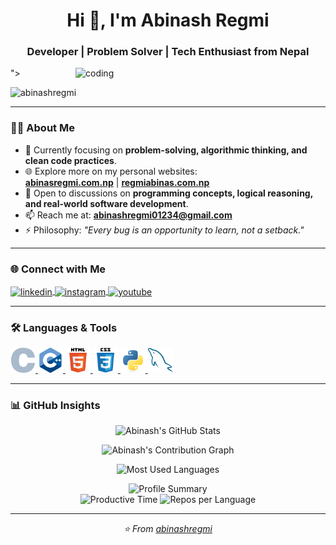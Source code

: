 <h1 align="center">Hi 👋, I'm Abinash Regmi</h1>
<h3 align="center">Developer | Problem Solver | Tech Enthusiast from Nepal</h3>

<img align="right" alt="coding" width="400" src="https://media.giphy.com/media/ZVik7pBtu9dNS/giphy.gif" />">

<p align="left"> 
  <img src="https://komarev.com/ghpvc/?username=abinashregmi&label=Profile%20views&color=0e75b6&style=flat" alt="abinashregmi" /> 
</p>

---

### 👨‍💻 About Me
- 🌱 Currently focusing on **problem-solving, algorithmic thinking, and clean code practices**.  
- 🌐 Explore more on my personal websites:  
  <a href="https://abinasregmi.com.np" target="_blank">**abinasregmi.com.np**</a> | 
  <a href="https://regmiabinas.com.np" target="_blank">**regmiabinas.com.np**</a>  
- 💬 Open to discussions on **programming concepts, logical reasoning, and real-world software development**.  
- 📫 Reach me at: **abinashregmi01234@gmail.com**  
- ⚡ Philosophy: *"Every bug is an opportunity to learn, not a setback."*  

---

### 🌐 Connect with Me
<p align="left">
  <a href="https://www.linkedin.com/in/abinashregmi/" target="blank">
    <img align="center" src="https://raw.githubusercontent.com/rahuldkjain/github-profile-readme-generator/master/src/images/icons/Social/linked-in-alt.svg" alt="linkedin" height="30" width="40" />
  </a>
  <a href="https://www.instagram.com/regmiabinas/" target="blank">
    <img align="center" src="https://raw.githubusercontent.com/rahuldkjain/github-profile-readme-generator/master/src/images/icons/Social/instagram.svg" alt="instagram" height="30" width="40" />
  </a>
  <a href="https://www.youtube.com/@abinashregmi01234" target="blank">
    <img align="center" src="https://raw.githubusercontent.com/rahuldkjain/github-profile-readme-generator/master/src/images/icons/Social/youtube.svg" alt="youtube" height="30" width="40" />
  </a>
</p>

---

### 🛠️ Languages & Tools
<p align="left">  
  <a href="https://www.cprogramming.com/" target="_blank" rel="noreferrer"> 
    <img src="https://raw.githubusercontent.com/devicons/devicon/master/icons/c/c-original.svg" alt="c" width="40" height="40"/> 
  </a>  
  <a href="https://www.w3schools.com/cpp/" target="_blank" rel="noreferrer"> 
    <img src="https://raw.githubusercontent.com/devicons/devicon/master/icons/cplusplus/cplusplus-original.svg" alt="cplusplus" width="40" height="40"/> 
  </a>  
  <a href="https://www.w3.org/html/" target="_blank" rel="noreferrer"> 
    <img src="https://raw.githubusercontent.com/devicons/devicon/master/icons/html5/html5-original-wordmark.svg" alt="html5" width="40" height="40"/> 
  </a>  
  <a href="https://www.w3schools.com/css/" target="_blank" rel="noreferrer"> 
    <img src="https://raw.githubusercontent.com/devicons/devicon/master/icons/css3/css3-original-wordmark.svg" alt="css3" width="40" height="40"/> 
  </a>  
  <a href="https://www.python.org" target="_blank" rel="noreferrer"> 
    <img src="https://raw.githubusercontent.com/devicons/devicon/master/icons/python/python-original.svg" alt="python" width="40" height="40"/> 
  </a>  
  <a href="https://www.mysql.com/" target="_blank" rel="noreferrer"> 
    <img src="https://raw.githubusercontent.com/devicons/devicon/master/icons/mysql/mysql-original.svg" alt="mysql" width="40" height="40"/> 
  </a>  
</p>

---

### 📊 GitHub Insights

<!-- GitHub Stats Card -->
<p align="center">
  <img src="https://github-readme-stats.vercel.app/api?username=abinashregmi&show_icons=true&theme=default&hide_border=true&count_private=true" alt="Abinash's GitHub Stats" />
</p>

<!-- Contribution Activity Graph -->
<p align="center">
  <img src="https://github-readme-activity-graph.vercel.app/graph?username=abinashregmi&theme=github-compact&hide_border=true&area=true" alt="Abinash's Contribution Graph" />
</p>

<!-- Top Languages -->
<p align="center">
  <img src="https://github-readme-stats.vercel.app/api/top-langs/?username=abinashregmi&layout=compact&theme=default&hide_border=true" alt="Most Used Languages" />
</p>

<!-- Additional Contribution Stats -->
<div align="center">
  <img src="https://github-profile-summary-cards.vercel.app/api/cards/profile-details?username=abinashregmi&theme=default" alt="Profile Summary" />
</div>

<!-- Contribution Calendar (Similar to second image style) -->
<div align="center">
  <img src="https://github-profile-summary-cards.vercel.app/api/cards/productive-time?username=abinashregmi&theme=default&utcOffset=5.45" alt="Productive Time" />
  <img src="https://github-profile-summary-cards.vercel.app/api/cards/repos-per-language?username=abinashregmi&theme=default" alt="Repos per Language" />
</div>

---

<div align="center">
  <i>⭐ From <a href="https://github.com/abinashregmi">abinashregmi</a></i>
</div>
